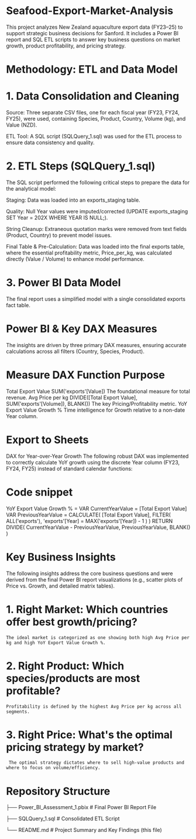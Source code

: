 # Seafood-Export-Market-Analysis
This project analyzes New Zealand aquaculture export data (FY23–25) to support strategic business decisions for Sanford. It includes a Power BI report and SQL ETL scripts to answer key business questions on market growth, product profitability, and pricing strategy.

# Methodology: ETL and Data Model
# 1. Data Consolidation and Cleaning
   Source: Three separate CSV files, one for each fiscal year (FY23, FY24, FY25), were used, containing Species, Product, Country, Volume (kg), and Value (NZD).

   ETL Tool: A SQL script (SQLQuery_1.sql) was used for the ETL process to ensure data consistency and quality.

# 2. ETL Steps (SQLQuery_1.sql)
   The SQL script performed the following critical steps to prepare the data for the analytical model:

   Staging: Data was loaded into an exports_staging table.

   Quality: Null Year values were imputed/corrected (UPDATE exports_staging SET Year = 202X WHERE YEAR IS NULL;).

   String Cleanup: Extraneous quotation marks were removed from text fields (Product, Country) to prevent model issues.

   Final Table & Pre-Calculation: Data was loaded into the final exports table, where the essential profitability metric, Price_per_kg, was calculated directly (Value / Volume) to enhance model performance.

# 3. Power BI Data Model
   The final report uses a simplified model with a single consolidated exports fact table.

# Power BI & Key DAX Measures
   The insights are driven by three primary DAX measures, ensuring accurate calculations across all filters (Country, Species, Product).

# Measure	DAX Function	Purpose
   Total Export Value	SUM('exports'[Value])	The foundational measure for total revenue.
   Avg Price per kg	DIVIDE([Total Export Value], SUM('exports'[Volume]), BLANK())	The key Pricing/Profitability metric.
   YoY Export Value Growth %	Time intelligence for Growth relative to a non-date Year column.	

# Export to Sheets
DAX for Year-over-Year Growth
The following robust DAX was implemented to correctly calculate YoY growth using the discrete Year column (FY23, FY24, FY25) instead of standard calendar functions:

# Code snippet

YoY Export Value Growth % = 
VAR CurrentYearValue = [Total Export Value]
VAR PreviousYearValue = 
    CALCULATE(
        [Total Export Value],
        FILTER(
            ALL('exports'),
            'exports'[Year] = MAX('exports'[Year]) - 1
        )
    )
RETURN
    DIVIDE(
        CurrentYearValue - PreviousYearValue,
        PreviousYearValue,
        BLANK()
    )
# Key Business Insights
The following insights address the core business questions and were derived from the final Power BI report visualizations (e.g., scatter plots of Price vs. Growth, and detailed matrix tables).

# 1. Right Market: Which countries offer best growth/pricing?
    The ideal market is categorized as one showing both high Avg Price per kg and high YoY Export Value Growth %.

    
# 2. Right Product: Which species/products are most profitable?
    Profitability is defined by the highest Avg Price per kg across all segments.

   
# 3. Right Price: What's the optimal pricing strategy by market?
     The optimal strategy dictates where to sell high-value products and where to focus on volume/efficiency.

     
# Repository Structure
├── Power_BI_Assessment_1.pbix # Final Power BI Report File

├── SQLQuery_1.sql             # Consolidated ETL Script

└── README.md                  # Project Summary and Key Findings (this file)
